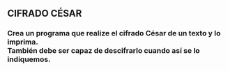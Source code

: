 ## CIFRADO CÉSAR

### Crea un programa que realize el cifrado César de un texto y lo imprima.<br>También debe ser capaz de descifrarlo cuando así se lo indiquemos.